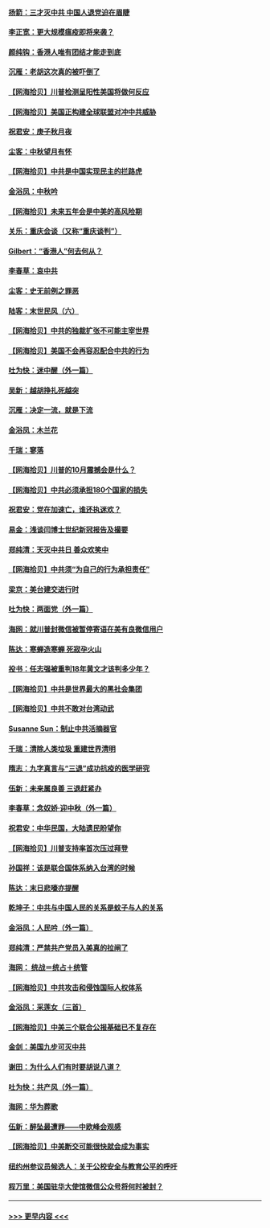 #### [扬箭：三才灭中共 中国人退党迫在眉睫](../pages/nsc993/n12451842.md?t=10041702) 
#### [李正宽：更大规模瘟疫即将来袭？](../pages/nsc993/n12451455.md?t=10041702) 
#### [颜纯钩：香港人唯有团结才能走到底](../pages/nsc993/n12450870.md?t=10041702) 
#### [沉雁：老胡这次真的被吓倒了](../pages/nsc993/n12449796.md?t=10041702) 
#### [【网海拾贝】川普检测呈阳性美国将做何反应](../pages/nsc993/n12449042.md?t=10041702) 
#### [【网海拾贝】美国正构建全球联盟对冲中共威胁](../pages/nsc993/n12446580.md?t=10041702) 
#### [祝君安：庚子秋月夜](../pages/nsc993/n12445870.md?t=10041702) 
#### [尘客：中秋望月有怀](../pages/nsc993/n12444632.md?t=10041702) 
#### [【网海拾贝】中共是中国实现民主的拦路虎](../pages/nsc993/n12443573.md?t=10041702) 
#### [金浴凤：中秋吟](../pages/nsc993/n12441773.md?t=10041702) 
#### [【网海拾贝】未来五年会是中美的高风险期](../pages/nsc993/n12440760.md?t=10041702) 
#### [关乐：重庆会谈（又称“重庆谈判”）](../pages/nsc993/n12437525.md?t=10041702) 
#### [Gilbert：“香港人”何去何从？](../pages/nsc993/n12435894.md?t=10041702) 
#### [李春草：哀中共](../pages/nsc993/n12435874.md?t=10041702) 
#### [尘客：史无前例之罪恶](../pages/nsc993/n12435762.md?t=10041702) 
#### [陆客：末世民风（六）](../pages/nsc993/n12435354.md?t=10041702) 
#### [【网海拾贝】中共的独裁扩张不可能主宰世界](../pages/nsc993/n12435151.md?t=10041702) 
#### [【网海拾贝】美国不会再容忍配合中共的行为](../pages/nsc993/n12433808.md?t=10041702) 
#### [吐为快：迷中醒（外一篇）](../pages/nsc993/n12433585.md?t=10041702) 
#### [吴新：越胡挣扎死越突](../pages/nsc993/n12433562.md?t=10041702) 
#### [沉雁：决定一流，就是下流](../pages/nsc993/n12432128.md?t=10041702) 
#### [金浴凤：木兰花](../pages/nsc993/n12432124.md?t=10041702) 
#### [千瑞：寥落](../pages/nsc993/n12432071.md?t=10041702) 
#### [【网海拾贝】川普的10月震撼会是什么？](../pages/nsc993/n12431624.md?t=10041702) 
#### [【网海拾贝】中共必须承担180个国家的损失](../pages/nsc993/n12428893.md?t=10041702) 
#### [祝君安：党在加速亡，谁还执迷欢？](../pages/nsc993/n12428652.md?t=10041702) 
#### [易金：浅谈闫博士世纪新冠报告及撮要](../pages/nsc993/n12426822.md?t=10041702) 
#### [郑纯清：天灭中共日 善众欢笑中](../pages/nsc993/n12426784.md?t=10041702) 
#### [【网海拾贝】中共须“为自己的行为承担责任”](../pages/nsc993/n12426067.md?t=10041702) 
#### [梁京：美台建交进行时](../pages/nsc993/n12424066.md?t=10041702) 
#### [吐为快：两面党（外一篇）](../pages/nsc993/n12424043.md?t=10041702) 
#### [海网：就川普封微信被暂停寄语在美有良微信用户](../pages/nsc993/n12424021.md?t=10041702) 
#### [陈达：寒蝉造寒蝉 死寂孕火山](../pages/nsc993/n12423958.md?t=10041702) 
#### [投书：任志强被重判18年黄文才该判多少年？](../pages/nsc993/n12423672.md?t=10041702) 
#### [【网海拾贝】中共是世界最大的黑社会集团](../pages/nsc993/n12423543.md?t=10041702) 
#### [【网海拾贝】中共不敢对台湾动武](../pages/nsc993/n12421418.md?t=10041702) 
#### [Susanne Sun：制止中共活摘器官](../pages/nsc993/n12419654.md?t=10041702) 
#### [千瑞：清除人类垃圾 重建世界清明](../pages/nsc993/n12419414.md?t=10041702) 
#### [隋志：九字真言与“三退”成功抗疫的医学研究](../pages/nsc993/n12419248.md?t=10041702) 
#### [伍新：未来属良善 三退赶紧办](../pages/nsc993/n12418496.md?t=10041702) 
#### [李春草：念奴娇·迎中秋（外一篇）](../pages/nsc993/n12418465.md?t=10041702) 
#### [祝君安：中华民国，大陆遗民盼望你](../pages/nsc993/n12418089.md?t=10041702) 
#### [【网海拾贝】川普支持率首次压过拜登](../pages/nsc993/n12418050.md?t=10041702) 
#### [孙国祥：该是联合国体系纳入台湾的时候](../pages/nsc993/n12417369.md?t=10041702) 
#### [陈达：末日悲嚎亦提醒](../pages/nsc993/n12416736.md?t=10041702) 
#### [乾坤子：中共与中国人民的关系是蚊子与人的关系](../pages/nsc993/n12416632.md?t=10041702) 
#### [金浴凤：人民吟（外一篇）](../pages/nsc993/n12416567.md?t=10041702) 
#### [郑纯清：严禁共产党员入美真的拉闸了](../pages/nsc993/n12416550.md?t=10041702) 
#### [海网： 统战＝统占＋统管](../pages/nsc993/n12416404.md?t=10041702) 
#### [【网海拾贝】中共攻击和侵蚀国际人权体系](../pages/nsc993/n12416250.md?t=10041702) 
#### [金浴凤：采莲女（三首）](../pages/nsc993/n12415517.md?t=10041702) 
#### [【网海拾贝】中美三个联合公报基础已不复存在](../pages/nsc993/n12415054.md?t=10041702) 
#### [金剑：美国九步可灭中共](../pages/nsc993/n12413183.md?t=10041702) 
#### [谢田：为什么人们有时要胡说八道？](../pages/nsc993/n12411861.md?t=10041702) 
#### [吐为快：共产风（外一篇）](../pages/nsc993/n12411761.md?t=10041702) 
#### [海网：华为葬歌](../pages/nsc993/n12410381.md?t=10041702) 
#### [伍新：醉坠最遭罪——中欧峰会观感](../pages/nsc993/n12410364.md?t=10041702) 
#### [【网海拾贝】中美断交可能很快就会成为事实](../pages/nsc993/n12409495.md?t=10041702) 
#### [纽约州参议员候选人：关于公校安全与教育公平的呼吁](../pages/nsc993/n12409228.md?t=10041702) 
#### [程万里：美国驻华大使馆微信公众号将何时被封？](../pages/nsc993/n12407397.md?t=10041702) 

----
#### [ >>> 更早内容 <<< ](../indexes/nsc993-earlier.md)
